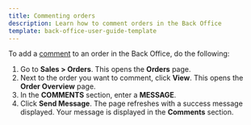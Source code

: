 ```yaml
---
title: Commenting orders
description: Learn how to comment orders in the Back Office
template: back-office-user-guide-template
---
```


To add a [comment](/docs/scos/user/features/{{page.version}}/comments-feature-overview.html) to an order in the Back Office, do the following:
1. Go to **Sales&nbsp;<span aria-label="and then">></span> Orders**.
    This opens the **Orders** page.
2. Next to the order you want to comment, click **View**.
    This opens the **Order Overview** page.
3. In the **COMMENTS** section, enter a **MESSAGE**.
4. Click **Send Message**.
The page refreshes with a success message displayed. Your message is displayed in the **Comments** section.

